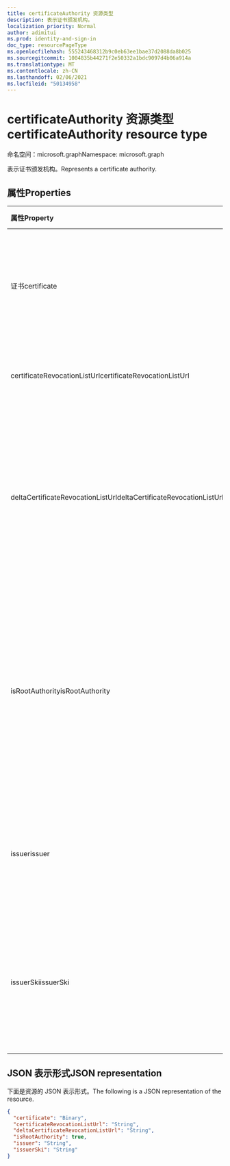 ```yaml
---
title: certificateAuthority 资源类型
description: 表示证书颁发机构。
localization_priority: Normal
author: adimitui
ms.prod: identity-and-sign-in
doc_type: resourcePageType
ms.openlocfilehash: 555243468312b9c0eb63ee1bae37d2088da8b025
ms.sourcegitcommit: 1004835b44271f2e50332a1bdc9097d4b06a914a
ms.translationtype: MT
ms.contentlocale: zh-CN
ms.lasthandoff: 02/06/2021
ms.locfileid: "50134958"
---
```

# <a name="certificateauthority-resource-type"></a><span data-ttu-id="55a75-103">certificateAuthority 资源类型</span><span class="sxs-lookup"><span data-stu-id="55a75-103">certificateAuthority resource type</span></span>

<span data-ttu-id="55a75-104">命名空间：microsoft.graph</span><span class="sxs-lookup"><span data-stu-id="55a75-104">Namespace: microsoft.graph</span></span>

<span data-ttu-id="55a75-105">表示证书颁发机构。</span><span class="sxs-lookup"><span data-stu-id="55a75-105">Represents a certificate authority.</span></span>

## <a name="properties"></a><span data-ttu-id="55a75-106">属性</span><span class="sxs-lookup"><span data-stu-id="55a75-106">Properties</span></span>

| <span data-ttu-id="55a75-107">属性</span><span class="sxs-lookup"><span data-stu-id="55a75-107">Property</span></span>     | <span data-ttu-id="55a75-108">类型</span><span class="sxs-lookup"><span data-stu-id="55a75-108">Type</span></span>        | <span data-ttu-id="55a75-109">说明</span><span class="sxs-lookup"><span data-stu-id="55a75-109">Description</span></span> |
|:-------------|:------------|:------------|
|<span data-ttu-id="55a75-110">证书</span><span class="sxs-lookup"><span data-stu-id="55a75-110">certificate</span></span>|<span data-ttu-id="55a75-111">Binary</span><span class="sxs-lookup"><span data-stu-id="55a75-111">Binary</span></span>|<span data-ttu-id="55a75-112">必填。</span><span class="sxs-lookup"><span data-stu-id="55a75-112">Required.</span></span> <span data-ttu-id="55a75-113">base64 编码字符串，表示公共证书。</span><span class="sxs-lookup"><span data-stu-id="55a75-113">The base64 encoded string representing the public certificate.</span></span>|
|<span data-ttu-id="55a75-114">certificateRevocationListUrl</span><span class="sxs-lookup"><span data-stu-id="55a75-114">certificateRevocationListUrl</span></span>|<span data-ttu-id="55a75-115">String</span><span class="sxs-lookup"><span data-stu-id="55a75-115">String</span></span>|<span data-ttu-id="55a75-116">证书吊销列表的 URL。</span><span class="sxs-lookup"><span data-stu-id="55a75-116">The URL of the certificate revocation list.</span></span>|
|<span data-ttu-id="55a75-117">deltaCertificateRevocationListUrl</span><span class="sxs-lookup"><span data-stu-id="55a75-117">deltaCertificateRevocationListUrl</span></span>|<span data-ttu-id="55a75-118">String</span><span class="sxs-lookup"><span data-stu-id="55a75-118">String</span></span>|<span data-ttu-id="55a75-119">该 URL 包含自上次创建完整证书撤销列表以来所有吊销的证书的列表。</span><span class="sxs-lookup"><span data-stu-id="55a75-119">The URL contains the list of all revoked certificates since the last time a full certificate revocaton list was created.</span></span>|
|<span data-ttu-id="55a75-120">isRootAuthority</span><span class="sxs-lookup"><span data-stu-id="55a75-120">isRootAuthority</span></span>|<span data-ttu-id="55a75-121">布尔</span><span class="sxs-lookup"><span data-stu-id="55a75-121">Boolean</span></span>|<span data-ttu-id="55a75-122">必填。</span><span class="sxs-lookup"><span data-stu-id="55a75-122">Required.</span></span> <span data-ttu-id="55a75-123">如果受信任证书是根证书颁发机构，则其为 **true;** 如果受信任证书是中间证书颁发机构，则其为 false。</span><span class="sxs-lookup"><span data-stu-id="55a75-123">**true** if the trusted certificate is a root authority, **false** if the trusted certificate is an intermediate authority.</span></span>|
|<span data-ttu-id="55a75-124">issuer</span><span class="sxs-lookup"><span data-stu-id="55a75-124">issuer</span></span>|<span data-ttu-id="55a75-125">String</span><span class="sxs-lookup"><span data-stu-id="55a75-125">String</span></span>|<span data-ttu-id="55a75-126">根据证书值计算得出的证书 **颁发** 者。</span><span class="sxs-lookup"><span data-stu-id="55a75-126">The issuer of the certificate, calculated from the **certificate** value.</span></span> <span data-ttu-id="55a75-127">只读。</span><span class="sxs-lookup"><span data-stu-id="55a75-127">Read-only.</span></span> |
|<span data-ttu-id="55a75-128">issuerSki</span><span class="sxs-lookup"><span data-stu-id="55a75-128">issuerSki</span></span>|<span data-ttu-id="55a75-129">String</span><span class="sxs-lookup"><span data-stu-id="55a75-129">String</span></span>|<span data-ttu-id="55a75-130">证书的主题密钥标识符，根据证书值 **计算** 。</span><span class="sxs-lookup"><span data-stu-id="55a75-130">The subject key identifier of the certificate, calculated from the **certificate** value.</span></span> <span data-ttu-id="55a75-131">只读。</span><span class="sxs-lookup"><span data-stu-id="55a75-131">Read-only.</span></span>|

## <a name="json-representation"></a><span data-ttu-id="55a75-132">JSON 表示形式</span><span class="sxs-lookup"><span data-stu-id="55a75-132">JSON representation</span></span>

<span data-ttu-id="55a75-133">下面是资源的 JSON 表示形式。</span><span class="sxs-lookup"><span data-stu-id="55a75-133">The following is a JSON representation of the resource.</span></span>

<!-- {
  "blockType": "resource",
  "optionalProperties": [

  ],
  "@odata.type": "microsoft.graph.certificateAuthority",
  "baseType": null
}-->

```json
{
  "certificate": "Binary",
  "certificateRevocationListUrl": "String",
  "deltaCertificateRevocationListUrl": "String",
  "isRootAuthority": true,
  "issuer": "String",
  "issuerSki": "String"
}
```

<!-- uuid: 16cd6b66-4b1a-43a1-adaf-3a886856ed98
2019-02-04 14:57:30 UTC -->
<!-- {
  "type": "#page.annotation",
  "description": "certificateAuthority resource",
  "keywords": "",
  "section": "documentation",
  "tocPath": ""
}-->
